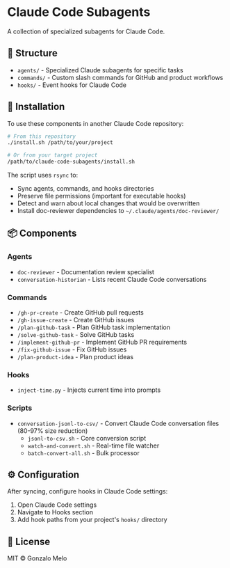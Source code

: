 # Claude Code Subagents

A collection of specialized subagents for Claude Code.

## 📁 Structure

- `agents/` - Specialized Claude subagents for specific tasks
- `commands/` - Custom slash commands for GitHub and product workflows  
- `hooks/` - Event hooks for Claude Code

## 🚀 Installation

To use these components in another Claude Code repository:

```bash
# From this repository
./install.sh /path/to/your/project

# Or from your target project
/path/to/claude-code-subagents/install.sh
```

The script uses `rsync` to:

- Sync agents, commands, and hooks directories
- Preserve file permissions (important for executable hooks)
- Detect and warn about local changes that would be overwritten
- Install doc-reviewer dependencies to `~/.claude/agents/doc-reviewer/`

## 📦 Components

### Agents

- `doc-reviewer` - Documentation review specialist
- `conversation-historian` - Lists recent Claude Code conversations

### Commands

- `/gh-pr-create` - Create GitHub pull requests
- `/gh-issue-create` - Create GitHub issues
- `/plan-github-task` - Plan GitHub task implementation
- `/solve-github-task` - Solve GitHub tasks
- `/implement-github-pr` - Implement GitHub PR requirements
- `/fix-github-issue` - Fix GitHub issues
- `/plan-product-idea` - Plan product ideas

### Hooks

- `inject-time.py` - Injects current time into prompts

### Scripts

- `conversation-jsonl-to-csv/` - Convert Claude Code conversation files (80-97% size reduction)
  - `jsonl-to-csv.sh` - Core conversion script
  - `watch-and-convert.sh` - Real-time file watcher
  - `batch-convert-all.sh` - Bulk processor

## ⚙️ Configuration

After syncing, configure hooks in Claude Code settings:

1. Open Claude Code settings
2. Navigate to Hooks section
3. Add hook paths from your project's `hooks/` directory

## 📄 License

MIT © Gonzalo Melo

